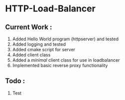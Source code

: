 # HTTP-Load-Balancer
## Current Work :
1. Added Hello World program (httpserver) and tested
2. Added logging and tested
3. Added cmake script for server
4. Added client class
5. Added a *minimal* client class for use in loadbalancer
6. Implemented basic reverse proxy functionality

## Todo :
1. Test
